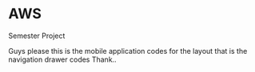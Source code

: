# AWS
Semester Project

Guys please this is the mobile application codes for the layout that is the navigation drawer codes
Thank..
